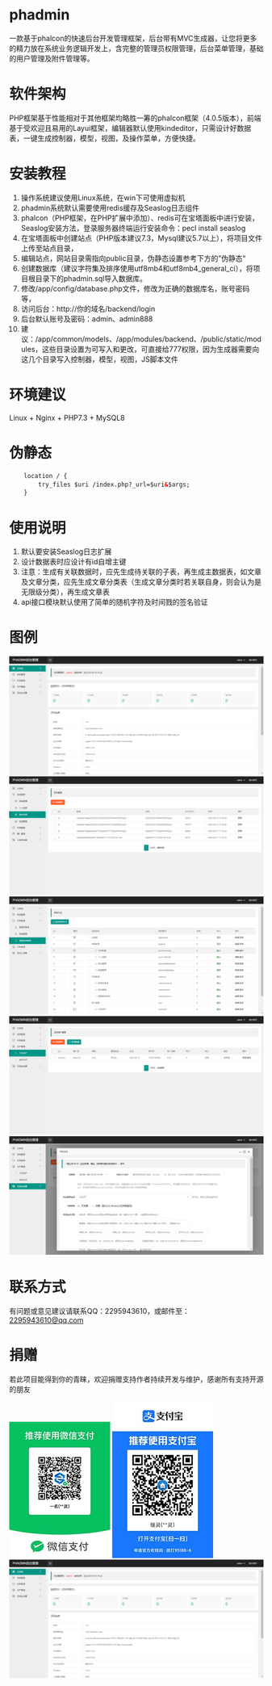 # phadmin
一款基于phalcon的快速后台开发管理框架，后台带有MVC生成器，让您将更多的精力放在系统业务逻辑开发上，含完整的管理员权限管理，后台菜单管理，基础的用户管理及附件管理等。

# 软件架构
PHP框架基于性能相对于其他框架均略胜一筹的phalcon框架（4.0.5版本），前端基于受欢迎且易用的Layui框架，编辑器默认使用kindeditor，只需设计好数据表，一键生成控制器，模型，视图，及操作菜单，方便快捷。

# 安装教程
1.  操作系统建议使用Linux系统，在win下可使用虚拟机
2.  phadmin系统默认需要使用redis缓存及Seaslog日志组件
3.  phalcon（PHP框架，在PHP扩展中添加）、redis可在宝塔面板中进行安装，Seaslog安装方法，登录服务器终端运行安装命令：pecl install seaslog
4.  在宝塔面板中创建站点（PHP版本建议7.3，Mysql建议5.7以上），将项目文件上传至站点目录，
5.  编辑站点，网站目录需指向public目录，伪静态设置参考下方的”伪静态“
6.  创建数据库（建议字符集及排序使用utf8mb4和utf8mb4_general_ci），将项目根目录下的phadmin.sql导入数据库。
7.  修改/app/config/database.php文件，修改为正确的数据库名，账号密码等，
8.  访问后台：http://你的域名/backend/login
9.  后台默认账号及密码：admin、admin888
10. 建议：/app/common/models、/app/modules/backend、/public/static/modules，这些目录设置为可写入和更改，可直接给777权限，因为生成器需要向这几个目录写入控制器，模型，视图，JS脚本文件

# 环境建议
Linux + Nginx + PHP7.3 + MySQL8

# 伪静态
```html
    location / {
        try_files $uri /index.php?_url=$uri&$args;
    }
```

# 使用说明
1.  默认要安装Seaslog日志扩展
2.  设计数据表时应设计有id自增主键
3.  注意：生成有关联数据时，应先生成待关联的子表，再生成主数据表，如文章及文章分类，应先生成文章分类表（生成文章分类时若关联自身，则会认为是无限级分类），再生成文章表
4.  api接口模块默认使用了简单的随机字符及时间戮的签名验证

# 图例
![一](https://github.com/fade-name/phadmin/blob/main/public/assets/1.png)
![二](https://github.com/fade-name/phadmin/blob/main/public/assets/2.png)
![三](https://github.com/fade-name/phadmin/blob/main/public/assets/3.png)
![四](https://github.com/fade-name/phadmin/blob/main/public/assets/4.png)
![五](https://github.com/fade-name/phadmin/blob/main/public/assets/5.png)

# 联系方式
有问题或意见建议请联系QQ：2295943610，或邮件至：2295943610@qq.com

# 捐赠
若此项目能得到你的青睐，欢迎捐赠支持作者持续开发与维护，感谢所有支持开源的朋友

![六](https://github.com/fade-name/phadmin/blob/main/public/assets/6.jpg)
![七](https://github.com/fade-name/phadmin/blob/main/public/assets/7.jpg)
![测试](https://github.com/fade-name/phadmin/blob/c31b7e553c910a9ed3d15b351f0c986f7f14d6fb/public/assets/1.png)
